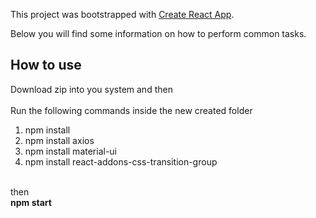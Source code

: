 This project was bootstrapped with [Create React App](https://github.com/facebookincubator/create-react-app).

Below you will find some information on how to perform common tasks.<br>

## How to use

Download zip into you system and then <br><br> 
Run the following commands inside the new created folder<br>
1. npm install<br>
2. npm install axios<br>
3. npm install material-ui<br>
4. npm install react-addons-css-transition-group<br><br>

then<br>
<b>npm start</b>



